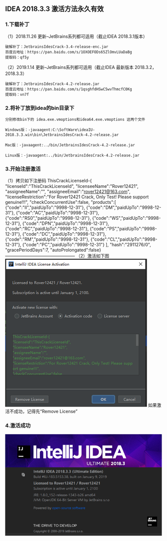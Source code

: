 ## IDEA 2018.3.3 激活方法永久有效
### 1.下载补丁
（1）2018.11.26 更新–JetBrains系列都可适用（截止IDEA 2018.3.1版本）

    破解补丁：JetbrainsIdesCrack-3.4-release-enc.jar
    百度云地址：https://pan.baidu.com/s/1OXOEFODs65ZlOmvLUaDaBg
    提取码：qf5y

（2）2019.1.14 更新–JetBrains系列都可适用（截止IDEA 最新版本 2018.3.2，2018.3.3）

    破解补丁：JetbrainsIdesCrack-4.2-release.jar
    百度云地址：https://pan.baidu.com/s/1qsghfdHSwC5wvThmcfC0Kg
    提取码：vn7f
### 2.将补丁放到idea的bin目录下
    分别修改bin下的 idea.exe.vmoptions和idea64.exe.vmoptions 这两个文件

    Windows版：-javaagent:C:\SoftWare\ideaIU-2018.3.3.win\bin\JetbrainsIdesCrack-4.2-release.jar

    Mac版：-javaagent:../bin/JetbrainsIdesCrack-4.2-release.jar

    Linux版：-javaagent:../bin/JetbrainsIdesCrack-4.2-release.jar

### 3.开始注册激活
（1）拷贝如下注册码
    ThisCrackLicenseId-{
    "licenseId":"ThisCrackLicenseId",
    "licenseeName":"Rover12421",
    "assigneeName":"",
    "assigneeEmail":"rover12421@163.com",
    "licenseRestriction":"For Rover12421 Crack, Only Test! Please support genuine!!!",
    "checkConcurrentUse":false,
    "products":[
    {"code":"II","paidUpTo":"9998-12-31"},
    {"code":"DM","paidUpTo":"9998-12-31"},
    {"code":"AC","paidUpTo":"9998-12-31"},
    {"code":"RS0","paidUpTo":"9998-12-31"},
    {"code":"WS","paidUpTo":"9998-12-31"},
    {"code":"DPN","paidUpTo":"9998-12-31"},
    {"code":"RC","paidUpTo":"9998-12-31"},
    {"code":"PS","paidUpTo":"9998-12-31"},
    {"code":"DC","paidUpTo":"9998-12-31"},
    {"code":"RM","paidUpTo":"9998-12-31"},
    {"code":"CL","paidUpTo":"9998-12-31"},
    {"code":"PC","paidUpTo":"9998-12-31"}
    ],
    "hash":"2911276/0",
    "gracePeriodDays":7,
    "autoProlongated":false}
    ————————————————
（2）激活如下图
![idea-activation.png](assets/markdown-img-paste-20191127144615495.png)
如果激活不成功，记得先“Remove License”
### 4.激活成功
![破解成功](assets/markdown-img-paste-20191127144808737.png)
